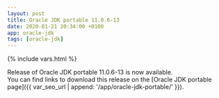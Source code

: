 ```yaml
---
layout: post
title: Oracle JDK portable 11.0.6-13
date: 2020-01-21 20:34:00 +0100
app: oracle-jdk
tags: [oracle-jdk]
---
```

{% include vars.html %}

Release of Oracle JDK portable 11.0.6-13 is now available.<br />
You can find links to download this release on the [Oracle JDK portable page]({{ var_seo_url | append: '/app/oracle-jdk-portable/' }}).